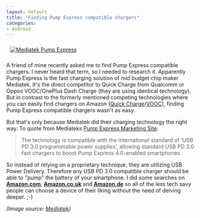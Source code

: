 ```yaml
---
layout: default
title: "Finding Pump Express compatible chargers"
categories:
- Android
---
```


<a href="{{site.url}}/assets/images/2020/2020-08-mediatek-pump-express.jpg"><img src="{{site.url}}/assets/images/2020/2020-08-mediatek-pump-express.jpg" style="margin: 10px;" alt="Mediatek Pump Express"></a>

A friend of mine recently asked me to find Pump Express compatible chargers. I never heard that term, so I needed to research it. Apparently Pump Express is the fast charging solution of mid budget chip maker Mediatek. It's the direct competitor to Quick Charge from Qualcomm or Oppos VOOC/OnePlus Dash Charge (they are using identical technology).  
But in contrast to the formerly mentioned competing technologies where you can easily find chargers on Amazon ([Quick Charge][qcs]/[VOOC][voocs]), finding Pump Express compatible chargers wasn't as easy.

But that's only because Mediatek did their charging technology the right way. To quote from Mediateks [Pump Express Marketing Site][pe_pr]:

> The technology is compatible with the international standard of ‘USB PD 3.0 programmable power supplies’, allowing standard USB PD 3.0 fast chargers to boost Pump Express 4.0-enabled smartphones.

So instead of relying on a proprietary technique, they are utilizing USB Power Delivery. Therefore any USB PD 3.0 compatible charger should be able to "pump" the battery of your smartphone. I did some searches on **[Amazon.com][pe_amazon]**, **[Amazon.co.uk][pe_amazon_uk]** and **[Amazon.de][pe_amazon_de]** so all of the less tech savy people can choose a device of their liking without the need of delving deeper. ;-)

*(Image source: [Mediatek][pe_pr])*

[qcs]: https://smile.amazon.com/s?k=quick+charge+charger&ref=nb_sb_noss_2
[voocs]: https://smile.amazon.com/s?k=vooc+charger&ref=nb_sb_noss_2
[pe_pr]: https://www.mediatek.com/features/pump-express
[pe_amazon]: https://smile.amazon.com/s?k=usb+pd+charger&ref=nb_sb_noss_2
[pe_amazon_uk]: https://smile.amazon.co.uk/s?k=USB+PD+charger&ref=nb_sb_noss_2
[pe_amazon_de]: https://www.amazon.de/s/ref=as_li_ss_tl?k=usb+pd+ladeger%C3%A4t&crid=1HQDOZBWVFA2P&sprefix=USB+pd+,aps,170&ref=nb_sb_ss_i_1_7&linkCode=ll2&tag=admwer-21&linkId=c7cf3641b49d32fa97f959bbf37f7f46&language=en_GB
